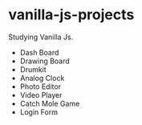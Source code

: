 # vanilla-js-projects

Studying Vanilla Js.

-   Dash Board
-   Drawing Board
-   Drumkit
-   Analog Clock
-   Photo Editor
-   Video Player
-   Catch Mole Game
-   Login Form
